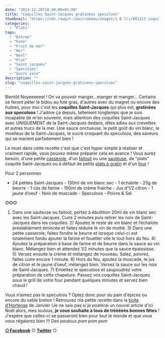 ```yaml
---
date: "2013-12-20T18:49:00+01:00"
title: "Coquilles Saint-Jacques gratinées speculoos"
thumbnail: "https://cdn.rawgit.com/crokmou/images/1.0.7/i/081213_coquille_saint_jacques_gratin--e_speculoos_0002.jpg"
categories:
  - "Plats"
tags:
  - "Entree"
  - "Fete"
  - "Fruit de mer"
  - "Mer"
  - "Noel"
  - "Plat"
  - "Saint jacques"
  - "Speculoos"
  - "Sucre sale"
description: ""
slug: "coquilles-saint-jacques-gratinees-speculoos"
---
```


Bientôt Noyeeeeeel ! On va pouvoir manger...manger et manger... Certains se feront péter le bidou au foie gras, d'autres avec du magret ou encore des huitres, pour moi c'est les **coquilles Saint-Jacques** qui plus est, **gratinées aux speculoos** ! J'adore ça depuis, tellement longtemps que je suis incapable de m'en souvenir, mais attention des coquilles Saint-Jacques avec UNIQUEMENT de la Saint-Jacques dedans, dites adieu aux crevettes et autres trucs de la mer. Une sauce onctueuse, le petit goût du vin blanc, le moelleux de la Saint-Jacques, le sucré croquant du speculoos, des saveurs qui se marient parfaitement bien !

Le must dans cette recette c'est que c'est hyper simple à réaliser et vraiment rapide, vous pouvez même préparer cela en avance ! Vous aurez besoin, d'une petite [casserole](http://www.rueducommerce.fr/m/pl/malid:115), d'un [faitout](http://www.rueducommerce.fr/m/pl/malid:15123303) ou une [sauteuse](http://www.rueducommerce.fr/m/pl/malid:15123301), de "plats" coquille Saint-Jacques ou à défaut de petits [plats à gratin](http://www.rueducommerce.fr/m/pl/malid:12468604) et d'un [four](http://www.rueducommerce.fr/m/pl/malid:9404136) !

Pour 2 personnes

- 24 petites Saint-Jacques - 130ml de vin blanc sec - 1 échalote - 25g de beurre - 1 càs de farine - 150ml de crème fraiche - Jus d’1/2 citron - 1 jaune d’oeuf - Noix de muscade - Speculoos - Poivre & Sel

**○○○**

1) Dans une sauteuse ou faitout, portez à ébullition 20ml de vin blanc sec avec les Saint-Jacques. Cuire 2 minutes puis retirer les noix de Saint-Jacques dans les coquilles. 2) Ajoutez le reste de vin blanc et l’échalote préalablement émincée et faites réduire le vin de moitié. 3) Dans une petite casserole, faites fondre le beurre et lorsque celui-ci est totalement fondu ajouter la farine et fouetter vite le tout hors du feu. 4) Ajoutez la préparation à base de farine et de beurre dans la sauce au vin blanc. Mélangez bien et attendez 1/2 minutes que la sauce épaississe. 5) Versez ensuite la crème et mélangez de nouveau. Salez, poivrez, faites cuire encore 1 minute. 6) Hors du feu, ajoutez la muscade, le jus de citron et le jaune d’oeuf, mélangez bien. Versez la sauce sur les noix de Saint-Jacques. 7) Emiettez le speculoos et saupoudrez votre préparation de cette chapelure. Passez vos coquilles Saint-Jacques sous le grill de votre four pendant quelques minutes et servez bien chaud !

Vous n’aimez pas le speculoos ? Optez donc pour du pain d'épices ou encore du sablé breton ! Retrouvez ma petite recette dans la [boite d'Hortense](http://www.laboitedhortense.com/) de Janvier !Je ne sais pas si je posterai un nouvel article d'ici Noël alors, mes loulous, **je vous souhaite à tous de trèèèèès bonnes fêtes** ! J'espère que celles-ci se passeront bien pour tout le monde et que vous vous régalerez bien !!! Des poutoux *pom pom pom*

[**○<span style="font-size: xx-small; margin: 0px; outline: 0px; padding: 0px;"><span style="font-family: Arial, Helvetica, sans-serif; margin: 0px; outline: 0px; padding: 0px;"> </span></span>Facebook**](https://www.facebook.com/pages/CroKMou/148093255259077) ○ [**Twitter**](https://twitter.com/Crokmou) ○